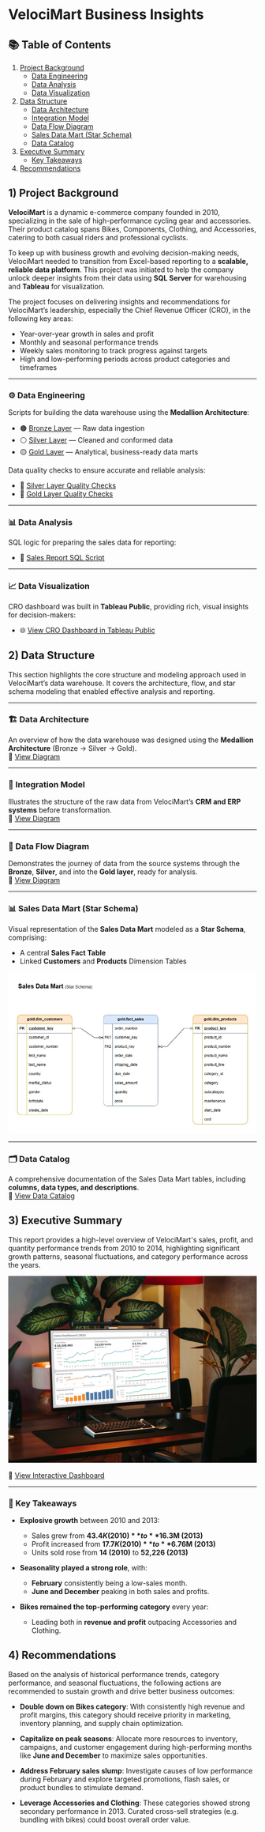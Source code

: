 # VelociMart Business Insights

## 📚 Table of Contents

1. [Project Background](#1-project-background)  
   - [Data Engineering](#️data-engineering)  
   - [Data Analysis](#data-analysis)  
   - [Data Visualization](#️data-visualization)  
2. [Data Structure](#2-data-structure)  
   - [Data Architecture](#️data-architecture)  
   - [Integration Model](#integration-model)  
   - [Data Flow Diagram](#data-flow-diagram)  
   - [Sales Data Mart (Star Schema)](#sales-data-mart-star-schema)  
   - [Data Catalog](#️data-catalog)  
3. [Executive Summary](#3-executive-summary)  
   - [Key Takeaways](#key-takeaways)  
4. [Recommendations](#4-recommendations)

## 1) Project Background

**VelociMart** is a dynamic e-commerce company founded in 2010, specializing in the sale of high-performance cycling gear and accessories. Their product catalog spans Bikes, Components, Clothing, and Accessories, catering to both casual riders and professional cyclists.

To keep up with business growth and evolving decision-making needs, VelociMart needed to transition from Excel-based reporting to a **scalable, reliable data platform**. This project was initiated to help the company unlock deeper insights from their data using **SQL Server** for warehousing and **Tableau** for visualization.

The project focuses on delivering insights and recommendations for VelociMart’s leadership, especially the Chief Revenue Officer (CRO), in the following key areas:

- Year-over-year growth in sales and profit  
- Monthly and seasonal performance trends  
- Weekly sales monitoring to track progress against targets  
- High and low-performing periods across product categories and timeframes  

---

### ⚙️ Data Engineering

Scripts for building the data warehouse using the **Medallion Architecture**:

- 🟤 [Bronze Layer](scripts/bronze) — Raw data ingestion  
- ⚪ [Silver Layer](scripts/silver) — Cleaned and conformed data  
- 🟡 [Gold Layer](scripts/gold) — Analytical, business-ready data marts  

Data quality checks to ensure accurate and reliable analysis:

- 🧪 [Silver Layer Quality Checks](tests/quality_checks_silver.sql)  
- 🧪 [Gold Layer Quality Checks](tests/quality_checks_gold.sql)

---

### 📊 Data Analysis

SQL logic for preparing the sales data for reporting:

- 📄 [Sales Report SQL Script](scripts/reports/sales_report.sql)

---

### 📈 Data Visualization

CRO dashboard was built in **Tableau Public**, providing rich, visual insights for decision-makers:

- 🌐 [View CRO Dashboard in Tableau Public](https://public.tableau.com/shared/HBWCH3TXQ?:display_count=n&:origin=viz_share_link)

## 2) Data Structure

This section highlights the core structure and modeling approach used in VelociMart’s data warehouse. It covers the architecture, flow, and star schema modeling that enabled effective analysis and reporting.

---

### 🏗️ Data Architecture

An overview of how the data warehouse was designed using the **Medallion Architecture** (Bronze → Silver → Gold).  
📎 [View Diagram](docs/Data%20Architecture.jpg)

---

### 🔗 Integration Model

Illustrates the structure of the raw data from VelociMart’s **CRM and ERP systems** before transformation.  
📎 [View Diagram](docs/Integration_Model.jpg)

---

### 🔄 Data Flow Diagram

Demonstrates the journey of data from the source systems through the **Bronze**, **Silver**, and into the **Gold layer**, ready for analysis.  
📎 [View Diagram](docs/Data%20Flow%20Diagram.jpg)

---

### 📊 Sales Data Mart (Star Schema)

Visual representation of the **Sales Data Mart** modeled as a **Star Schema**, comprising:
- A central **Sales Fact Table**
- Linked **Customers** and **Products** Dimension Tables

![Sales Data Mart](docs/Sales%20Data%20Mart.jpg)

---

### 🗂️ Data Catalog

A comprehensive documentation of the Sales Data Mart tables, including **columns, data types, and descriptions**.  
📎 [View Data Catalog](docs/data_catalog.md)

## 3) Executive Summary

This report provides a high-level overview of VelociMart's sales, profit, and quantity performance trends from 2010 to 2014, highlighting significant growth patterns, seasonal fluctuations, and category performance across the years.

![CRO Dashboard](docs/CRO-Dashboard.jpg)

🔗 [View Interactive Dashboard](https://public.tableau.com/shared/HBWCH3TXQ?:display_count=n&:origin=viz_share_link)

---

### 🧠 Key Takeaways

- **Explosive growth** between 2010 and 2013:
  - Sales grew from **$43.4K (2010)** to **$16.3M (2013)**  
  - Profit increased from **$17.7K (2010)** to **$6.76M (2013)**
  - Units sold rose from **14 (2010)** to **52,226 (2013)**

- **Seasonality played a strong role**, with:
  - **February** consistently being a low-sales month.  
  - **June and December** peaking in both sales and profits.

- **Bikes remained the top-performing category** every year:
  - Leading both in **revenue and profit** outpacing Accessories and Clothing.

## 4) Recommendations

Based on the analysis of historical performance trends, category performance, and seasonal fluctuations, the following actions are recommended to sustain growth and drive better business outcomes:

- **Double down on Bikes category**: With consistently high revenue and profit margins, this category should receive priority in marketing, inventory planning, and supply chain optimization.

- **Capitalize on peak seasons**: Allocate more resources to inventory, campaigns, and customer engagement during high-performing months like **June and December** to maximize sales opportunities.

- **Address February sales slump**: Investigate causes of low performance during February and explore targeted promotions, flash sales, or product bundles to stimulate demand.

- **Leverage Accessories and Clothing**: These categories showed strong secondary performance in 2013. Curated cross-sell strategies (e.g. bundling with bikes) could boost overall order value.

